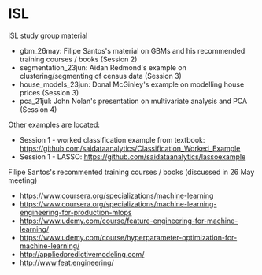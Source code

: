 # ISL
ISL study group material

* gbm_26may: Filipe Santos's material on GBMs and his recommended training courses / books (Session 2)
* segmentation_23jun: Aidan Redmond's example on clustering/segmenting of census data (Session 3)
* house_models_23jun: Donal McGinley's example on modelling house prices (Session 3)
* pca_21jul: John Nolan's presentation on multivariate analysis and PCA (Session 4)

Other examples are located:

* Session 1 - worked classification example from textbook: https://github.com/saidataanalytics/Classification_Worked_Example
* Session 1 - LASSO: https://github.com/saidataanalytics/lassoexample


Filipe Santos's recommented training courses / books (discussed in 26 May meeting)

* https://www.coursera.org/specializations/machine-learning
* https://www.coursera.org/specializations/machine-learning-engineering-for-production-mlops
* https://www.udemy.com/course/feature-engineering-for-machine-learning/
* https://www.udemy.com/course/hyperparameter-optimization-for-machine-learning/
* http://appliedpredictivemodeling.com/ 
* http://www.feat.engineering/
